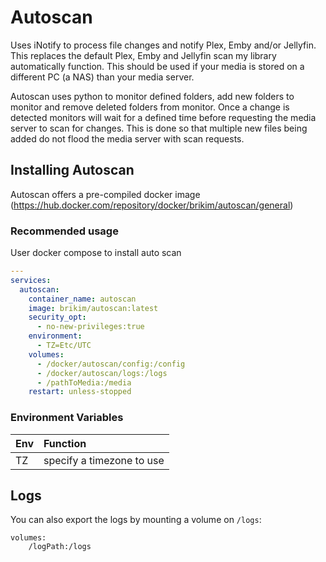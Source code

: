 # Autoscan

Uses iNotify to process file changes and notify Plex, Emby and/or Jellyfin.
This replaces the default Plex, Emby and Jellyfin scan my library automatically function.
This should be used if your media is stored on a different PC (a NAS) than your media server.

Autoscan uses python to monitor defined folders, add new folders to monitor and remove deleted folders from monitor. Once a change is detected monitors will wait for a defined time before requesting the media server to scan for changes. This is done so that multiple new files being added do not flood the media server with scan requests.

## Installing Autoscan
Autoscan offers a pre-compiled docker image (https://hub.docker.com/repository/docker/brikim/autoscan/general)

### Recommended usage
User docker compose to install auto scan

```yaml
---
services:
  autoscan:
    container_name: autoscan
    image: brikim/autoscan:latest
    security_opt:
      - no-new-privileges:true
    environment:
      - TZ=Etc/UTC
    volumes:
      - /docker/autoscan/config:/config
      - /docker/autoscan/logs:/logs
      - /pathToMedia:/media
    restart: unless-stopped
```

### Environment Variables
| Env | Function |
| :------- | :------------------------ |
| TZ       | specify a timezone to use |

## Logs

You can also export the logs by mounting a volume on `/logs`:
```
volumes:
    /logPath:/logs
```
